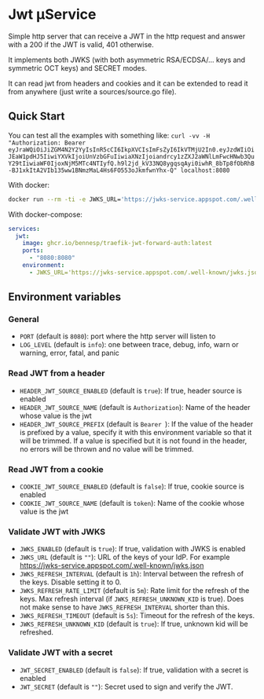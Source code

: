 # Jwt µService

Simple http server that can receive a JWT in the http request and answer with a 200 if the JWT is valid, 401 otherwise.

It implements both JWKS (with both asymmetric RSA/ECDSA/... keys and symmetric OCT keys) and SECRET modes.

It can read jwt from headers and cookies and it can be extended to read it from anywhere (just write a sources/source.go file).

## Quick Start

You can test all the examples with something like:
`curl -vv -H "Authorization: Bearer eyJraWQiOiJiZGM4N2Y2YyIsInR5cCI6IkpXVCIsImFsZyI6IkVTMjU2In0.eyJzdWIiOiJEaW1pdHJ5IiwiYXVkIjoiUnVzbGFuIiwiaXNzIjoiandrcy1zZXJ2aWNlLmFwcHNwb3QuY29tIiwiaWF0IjoxNjM5MTc4NTIyfQ.h9l2jd_kV33NQ8ygqsqAyi0iwhR_8bTp8fObRhB-BJ1xkItA2VIb135ww1BNmzMaL4Hs6FO553oJkmfwnYhx-Q" localhost:8080`

With docker:
```sh
docker run --rm -ti -e JWKS_URL='https://jwks-service.appspot.com/.well-known/jwks.json' -e JWKS_REFRESH_UNKNOWN_KID=false -p 8080:8080 ghcr.io/bennesp/traefik-jwt-forward-auth:latest
```

With docker-compose:
```yaml
services:
  jwt:
    image: ghcr.io/bennesp/traefik-jwt-forward-auth:latest
    ports:
      - "8080:8080"
    environment:
      - JWKS_URL='https://jwks-service.appspot.com/.well-known/jwks.json'
```

## Environment variables

### General

- `PORT` (default is `8080`): port where the http server will listen to
- `LOG_LEVEL` (default is `info`): one between trace, debug, info, warn or warning, error, fatal, and panic

### Read JWT from a header

- `HEADER_JWT_SOURCE_ENABLED` (default is `true`): If true, header source is enabled
- `HEADER_JWT_SOURCE_NAME` (default is `Authorization`): Name of the header whose value is the jwt 
- `HEADER_JWT_SOURCE_PREFIX` (default is `Bearer `): If the value of the header is prefixed by a value, specify it with this environment variable so that it will be trimmed. If a value is specified but it is not found in the header, no errors will be thrown and no value will be trimmed.

### Read JWT from a cookie

- `COOKIE_JWT_SOURCE_ENABLED` (default is `false`):  If true, cookie source is enabled
- `COOKIE_JWT_SOURCE_NAME` (default is `token`): Name of the cookie whose value is the jwt

### Validate JWT with JWKS

- `JWKS_ENABLED` (default is `true`): If true, validation with JWKS is enabled
- `JWKS_URL` (default is `""`): URL of the keys of your IdP. For example https://jwks-service.appspot.com/.well-known/jwks.json
- `JWKS_REFRESH_INTERVAL` (default is `1h`): Interval between the refresh of the keys. Disable setting it to 0.
- `JWKS_REFRESH_RATE_LIMIT` (default is `5m`): Rate limit for the refresh of the keys. Max refresh interval (if `JWKS_REFRESH_UNKNOWN_KID` is true). Does not make sense to have `JWKS_REFRESH_INTERVAL` shorter than this.
- `JWKS_REFRESH_TIMEOUT` (default is `5s`): Timeout for the refresh of the keys.
- `JWKS_REFRESH_UNKNOWN_KID` (default is `true`): If true, unknown kid will be refreshed.

### Validate JWT with a secret

- `JWT_SECRET_ENABLED` (default is `false`): If true, validation with a secret is enabled
- `JWT_SECRET` (default is `""`): Secret used to sign and verify the JWT.
